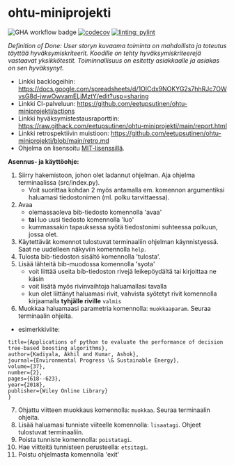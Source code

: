 # ohtu-miniprojekti
![GHA workflow badge](https://github.com/eetupsutinen/ohtu-miniprojekti/workflows/CI/badge.svg)
[![codecov](https://codecov.io/gh/eetupsutinen/ohtu-miniprojekti/graph/badge.svg?token=2A06H0INDB)](https://codecov.io/gh/eetupsutinen/ohtu-miniprojekti)
[![linting: pylint](https://img.shields.io/badge/linting-pylint-yellowgreen)](https://github.com/pylint-dev/pylint)

*Definition of Done: User storyn kuvaama toiminta on mahdollista ja toteutus täyttää hyväksymiskriteerit. Koodille on tehty hyväksymiskriteerejä vastaavat 
yksikkötestit. Toiminnallisuus on esitetty asiakkaalle ja asiakas on sen hyväksynyt.*
  
- Linkki backlogeihin: https://docs.google.com/spreadsheets/d/1OICdx9NOKYG2s7hhRJc7OWvsG8d-jwwOwvamELjMztY/edit?usp=sharing
- Linkki CI-palveluun: https://github.com/eetupsutinen/ohtu-miniprojekti/actions
- Linkki hyväksymistestausraporttiin: https://raw.githack.com/eetupsutinen/ohtu-miniprojekti/main/report.html
- Linkki retrospektiivin muistioon: https://github.com/eetupsutinen/ohtu-miniprojekti/blob/main/retro.md
- Ohjelma on lisensoitu [MIT-lisenssillä](https://raw.githubusercontent.com/eetupsutinen/ohtu-miniprojekti/refs/heads/main/LICENSE).

**Asennus- ja käyttöohje:**

1. Siirry hakemistoon, johon olet ladannut ohjelman. Aja ohjelma terminaalissa (src/index.py).
   - Voit suorittaa kohdan 2 myös antamalla em. komennon argumentiksi haluamasi tiedostonimen (ml. polku tarvittaessa).
2. Avaa
   - olemassaoleva bib-tiedosto komennolla 'avaa' 
   - **tai** luo uusi tiedosto komennolla 'luo'
   - kummassakin tapauksessa syötä tiedostonimi suhteessa polkuun, jossa olet.
3. Käytettävät komennot tulostuvat terminaaliin ohjelman käynnistyessä. Saat ne uudelleen näkyviin komennolla ```help```.
4. Tulosta bib-tiedoston sisältö komennolla 'tulosta'.
5. Lisää lähteitä bib-muodossa komennolla 'syota'
   - voit liittää useita bib-tiedoston rivejä leikepöydältä tai kirjoittaa ne käsin
   - voit lisätä myös rivinvaihtoja haluamallasi tavalla
   - kun olet liittänyt haluamasi rivit, vahvista syötetyt rivit komennolla kirjaamalla **tyhjälle riville** ```valmis```
6. Muokkaa haluamaasi parametria komennolla: ```muokkaaparam```. Seuraa terminaalin ohjeita.
- esimerkkiviite:
```@article{kadiyala2018applications, # <-- Viitteen "avaimella" tarkoitetaan '{' ja ',' -symbolien välistä merkkijonoa.
title={Applications of python to evaluate the performance of decision tree-based boosting algorithms},
author={Kadiyala, Akhil and Kumar, Ashok},
journal={Environmental Progress \& Sustainable Energy},
volume={37},
number={2},
pages={618--623},
year={2018},
publisher={Wiley Online Library}
}
```
7. Ohjattu viitteen muokkaus komennolla: ```muokkaa```. Seuraa terminaalin ohjeita.
8. Lisää haluamasi tunniste viiteelle komennolla: ```lisaatagi```. Ohjeet tulostuvat terminaaliin.
9. Poista tunniste komennolla: ```poistatagi```.
10. Hae viitteitä tunnisteen perusteella: ```etsitagi```.
11. Poistu ohjelmasta komennolla 'exit'
